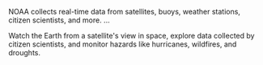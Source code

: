 NOAA collects real-time data from satellites, buoys, weather stations, citizen scientists, and more. ...

Watch the Earth from a satellite's view in space, explore data collected by citizen scientists, and monitor hazards like hurricanes, wildfires, and droughts.

